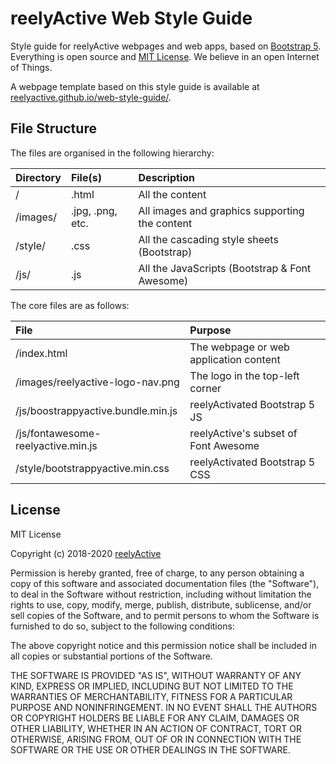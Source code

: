 reelyActive Web Style Guide
===========================

Style guide for reelyActive webpages and web apps, based on [Bootstrap 5](https://v5.getbootstrap.com).  Everything is open source and [MIT License](https://opensource.org/licenses/MIT).  We believe in an open Internet of Things.

A webpage template based on this style guide is available at [reelyactive.github.io/web-style-guide/](https://reelyactive.github.io/web-style-guide/).


File Structure
--------------

The files are organised in the following hierarchy:

| Directory | File(s)          | Description                                    |
|:----------|:-----------------|:----------------------------------------------|
| /         | .html            | All the content                               |
| /images/  | .jpg, .png, etc. | All images and graphics supporting the content|
| /style/   | .css             | All the cascading style sheets (Bootstrap)    |
| /js/      | .js              | All the JavaScripts (Bootstrap & Font Awesome)|

The core files are as follows:

| File                               | Purpose                                |
|:-----------------------------------|:---------------------------------------|
| /index.html                        | The webpage or web application content |
| /images/reelyactive-logo-nav.png   | The logo in the top-left corner        |
| /js/boostrappyactive.bundle.min.js | reelyActivated Bootstrap 5 JS          |
| /js/fontawesome-reelyactive.min.js | reelyActive's subset of Font Awesome   |
| /style/bootstrappyactive.min.css   | reelyActivated Bootstrap 5 CSS         |


License
-------

MIT License

Copyright (c) 2018-2020 [reelyActive](https://www.reelyactive.com)

Permission is hereby granted, free of charge, to any person obtaining a copy of this software and associated documentation files (the "Software"), to deal in the Software without restriction, including without limitation the rights to use, copy, modify, merge, publish, distribute, sublicense, and/or sell copies of the Software, and to permit persons to whom the Software is furnished to do so, subject to the following conditions:

The above copyright notice and this permission notice shall be included in all copies or substantial portions of the Software.

THE SOFTWARE IS PROVIDED "AS IS", WITHOUT WARRANTY OF ANY KIND, EXPRESS OR 
IMPLIED, INCLUDING BUT NOT LIMITED TO THE WARRANTIES OF MERCHANTABILITY, 
FITNESS FOR A PARTICULAR PURPOSE AND NONINFRINGEMENT. IN NO EVENT SHALL THE 
AUTHORS OR COPYRIGHT HOLDERS BE LIABLE FOR ANY CLAIM, DAMAGES OR OTHER 
LIABILITY, WHETHER IN AN ACTION OF CONTRACT, TORT OR OTHERWISE, ARISING FROM, 
OUT OF OR IN CONNECTION WITH THE SOFTWARE OR THE USE OR OTHER DEALINGS IN 
THE SOFTWARE.
